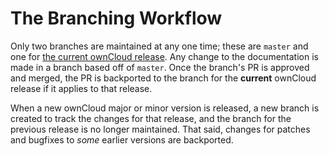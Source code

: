 # The Branching Workflow

Only two branches are maintained at any one time; these are `master` and one for [the current ownCloud release].
Any change to the documentation is made in a branch based off of `master`.
Once the branch's PR is approved and merged, the PR is backported to the branch for the **current** ownCloud release if it applies to that release.

When a new ownCloud major or minor version is released, a new branch is created to track the changes for that release, and the branch for the previous release is no longer maintained.
That said, changes for patches and bugfixes to _some_ earlier versions are backported.

[the current ownCloud release]: https://github.com/owncloud/core/wiki/Maintenance-and-Release-Schedule
